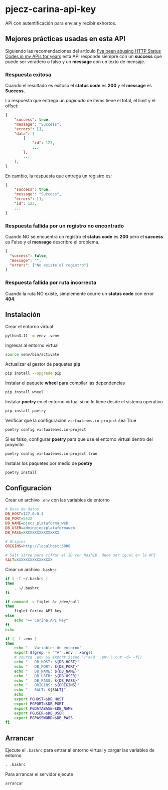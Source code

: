 # pjecz-carina-api-key

API con autentificación para enviar y recibir exhortos.

## Mejores prácticas usadas en esta API

Siguiendo las recomendaciones del artículo [I've been abusing HTTP Status Codes in my APIs for years](https://blog.slimjim.xyz/posts/stop-using-http-codes/) esta API responde siempre con un **success** que puede ser veradero o falso y un **message** con un texto de mensaje.

### Respuesta exitosa

Cuando el resultado es exitoso el **status code** es **200** y el **message** es **Success**.

La respuesta que entrega un _paginado_ de items tiene el total, el limit y el offset:

```json
{
    "success": true,
    "message": "Success",
    "errors": [],
    "data": [
        {
            "id": 123,
            ...
        },
        ...
    ],
}
```

En cambio, la respuesta que entrega un registro es:

```json
{
    "success": true,
    "message": "Success",
    "errors": [],
    "id": 123,
    ...
}
```

### Respuesta fallida por un registro no encontrado

Cuando NO se encuentra un registro el **status code** es **200** pero el **success** es Falso y el **message** describre el problema.

```json
{
  "success": false,
  "message": "",
  "errors": ["No existe el registro"]
}
```

### Respuesta fallida por ruta incorrecta

Cuando la ruta NO existe, simplemente ocurre un **status code** con error **404**.

## Instalación

Crear el entorno virtual

```bash
python3.11 -m venv .venv
```

Ingresar al entorno virtual

```bash
source venv/bin/activate
```

Actualizar el gestor de paquetes **pip**

```bash
pip install --upgrade pip
```

Instalar el paquete **wheel** para compilar las dependencias

```bash
pip install wheel
```

Instalar **poetry** en el entorno virtual si no lo tiene desde el sistema operativo

```bash
pip install poetry
```

Verificar que la configuracion `virtualenvs.in-project` sea True

```bash
poetry config virtualenvs.in-project
```

Si es falso, configurar **poetry** para que use el entorno virtual dentro del proyecto

```bash
poetry config virtualenvs.in-project true
```

Instalar los paquetes por medio de **poetry**

```bash
poetry install
```

## Configuracion

Crear un archivo `.env` con las variables de entorno

```ini
# Base de datos
DB_HOST=127.0.0.1
DB_PORT=5432
DB_NAME=pjecz_plataforma_web
DB_USER=adminpjeczplataformaweb
DB_PASS=XXXXXXXXXXXXXXXX

# Origins
ORIGINS=http://localhost:3000

# Salt sirve para cifrar el ID con HashID, debe ser igual en la API
SALT=XXXXXXXXXXXXXXXX
```

Crear un archivo `.bashrc`

```bash
if [ -f ~/.bashrc ]
then
    . ~/.bashrc
fi

if command -v figlet &> /dev/null
then
    figlet Carina API key
else
    echo "== Carina API key"
fi
echo

if [ -f .env ]
then
    echo "-- Variables de entorno"
    export $(grep -v '^#' .env | xargs)
    # source .env && export $(sed '/^#/d' .env | cut -d= -f1)
    echo "   DB_HOST: ${DB_HOST}"
    echo "   DB_PORT: ${DB_PORT}"
    echo "   DB_NAME: ${DB_NAME}"
    echo "   DB_USER: ${DB_USER}"
    echo "   DB_PASS: ${DB_PASS}"
    echo "   ORIGINS: ${ORIGINS}"
    echo "   SALT: ${SALT}"
    echo
    export PGHOST=$DB_HOST
    export PGPORT=$DB_PORT
    export PGDATABASE=$DB_NAME
    export PGUSER=$DB_USER
    export PGPASSWORD=$DB_PASS
fi
```

## Arrancar

Ejecute el `.bashrc` para entrar al entorno virtual y cargar las variables de entorno

```bash
. .bashrc
```

Para arrancar el servidor ejecute

```bash
arrancar
```
